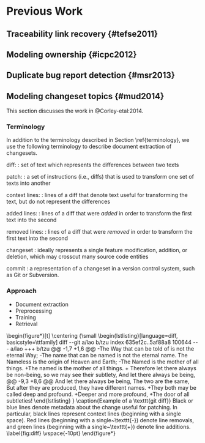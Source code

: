 # Previous Work

## Traceability link recovery {#tefse2011}

## Modeling ownership {#icpc2012}

## Duplicate bug report detection {#msr2013}

<!--
    relates to triage steps
-->

## Modeling changeset topics {#mud2014}

This section discusses the work in @Corley-etal:2014.

### Terminology

In addition to the terminology described in Section \ref{terminology}, we
use the following terminology to describe document extraction of changesets.

diff:
:   set of text which represents the differences between two texts

patch:
:   a set of instructions (i.e., diffs) that is used to transform one set of
texts into another

context lines:
:   lines of a diff that denote text useful for transforming the text, but do
not represent the differences

added lines:
:   lines of a diff that were *added* in order to transform the first text into
the second

removed lines:
:   lines of a diff that were *removed* in order to transform the first text into
the second

changeset
:   ideally represents a single feature modification, addition, or deletion,
which may crosscut many source code entities

commit
:   a representation of a changeset in a version control system, such as Git or
Subversion.

### Approach

- Document extraction
- Preprocessing
- Training
- Retrieval

\begin{figure*}[t]
\centering
{\small
\begin{lstlisting}[language=diff, basicstyle=\ttfamily]
diff --git a/lao b/tzu
index 635ef2c..5af88a8 100644
--- a/lao
+++ b/tzu
@@ -1,7 +1,6 @@
-The Way that can be told of is not the eternal Way;
-The name that can be named is not the eternal name.
 The Nameless is the origin of Heaven and Earth;
-The Named is the mother of all things.
+The named is the mother of all things.
+
 Therefore let there always be non-being,
   so we may see their subtlety,
 And let there always be being,
@@ -9,3 +8,6 @@ And let there always be being,
 The two are the same,
 But after they are produced,
   they have different names.
+They both may be called deep and profound.
+Deeper and more profound,
+The door of all subtleties!
\end{lstlisting}
}
\caption{Example of a \texttt{git diff}}
Black or blue lines denote metadata about the change useful for patching.
In particular, black lines represent context lines (beginning with a single space).
Red lines (beginning with a single~\texttt{-}) denote line removals,
and green lines (beginning with a single~\texttt{+}) denote line additions.
\label{fig:diff}
\vspace{-10pt}
\end{figure*}

